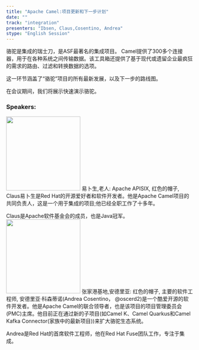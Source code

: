 ```yaml
---
title: "Apache Camel:项目更新和下一步计划"
date: "" 
track: "integration"
presenters: "Ibsen, Claus,Cosentino, Andrea"
stype: "English Session"
---
```

骆驼是集成的瑞士刀，是ASF最著名的集成项目。
Camel提供了300多个连接器，用于在各种系统之间传输数据。该工具箱还提供了基于现代或遗留企业最疯狂的需求的路由、过滤和转换数据的选项。

这一环节涵盖了“骆驼”项目的所有最新发展，以及下一步的路线图。

在会议期间，我们将展示快速演示骆驼。
 ### Speakers: 
 <img src="images/speaker/1141.png" width="200" />
 易卜生,老人: Apache APISIX, 红色的帽子, Claus易卜生是Red Hat的开源爱好者和软件开发者。他是Apache Camel项目的共同负责人，这是一个用于集成的项目;他已经全职工作了十多年。

Claus是Apache软件基金会的成员，也是Java冠军。
 <img src="images/speaker/1141_2.png" width="200" />
 张家港基地,安德里亚: 红色的帽子, 主要的软件工程师, 安德里亚·科森蒂诺(Andrea Cosentino， @oscerd2)是一个酷爱开源的软件开发者。他是Apache Camel的联合领导者，也是该项目的项目管理委员会(PMC)主席。他目前正在通过新的子项目(如Camel K、Camel Quarkus和Camel Kafka Connector(家族中的最新项目))来扩大骆驼生态系统。

Andrea是Red Hat的首席软件工程师，他在Red Hat Fuse团队工作，专注于集成。
 